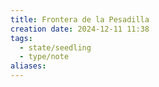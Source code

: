 ```yaml
---
title: Frontera de la Pesadilla
creation date: 2024-12-11 11:38
tags:
  - state/seedling
  - type/note
aliases:
---
```


